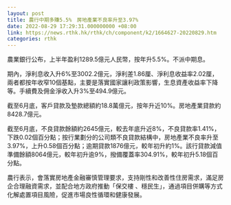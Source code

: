```yaml
---
layout: post
title: 農行中期多賺5.5%　房地產業不良率升至3.97%
date: 2022-08-29 17:29:31.000000000 +08:00
link: https://news.rthk.hk/rthk/ch/component/k2/1664627-20220829.htm
categories: rthk
---
```


農業銀行公布，上半年盈利1289.5億元人民幣，按年升5.5%。不派中期息。

期內，淨利息收入升6%至3002.2億元，淨利差1.86厘、淨利息收益率2.02厘，兩者都按年收窄10個基點，主要是落實國家讓利政策影響，生息資產收益率下降等。手續費及佣金淨收入升3%至494.9億元。

截至6月底，客戶貸款及墊款總額約18.8萬億元，按年升近10%。房地產業貸款約8428.7億元。

截至6月底，不良貸款餘額約2645億元，較去年底升近8%，不良貸款率1.41%，下跌0.02個百分點；按行業劃分的公司類不良貸款結構中，房地產業不良率升至3.97%，上升0.58個百分點；逾期貸款1876億元，較年初升約1%。該行貸款減值準備餘額8064億元，較年初升逾9%，撥備覆蓋率304.91%，較年初升5.18個百分點。

農行表示，會落實房地產金融審慎管理要求，支持剛性和改善性住房需求，滿足房企合理融資需求，並配合地方政府推動「保交樓 、穩民生」，通過項目併購等方式化解處置項目風險，促進市場良性循環和健康發展。
